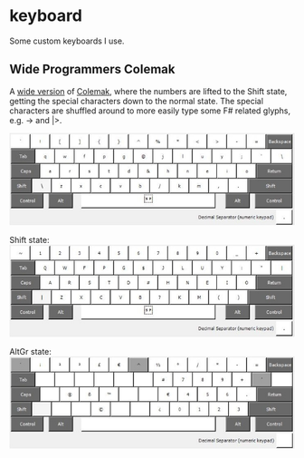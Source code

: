 # keyboard

Some custom keyboards I use.

## Wide Programmers Colemak
A [wide version](https://forum.colemak.com/topic/839-colemak-extrawide-layout-alternate-home-position/) of [Colemak](https://colemak.com/), where the numbers are lifted to the Shift state, getting the special characters down to the normal state. The special characters are shuffled around to more easily type some F# related glyphs, e.g. -> and |>.

![Wide Programmers Colemak in normal state](img/wprgclmk.jpg)

Shift state:
![Wide Programmers Colemak in Shift state](img/wprgclmkShft.jpg)

AltGr state:
![Wide Programmers Colemak in AltGr state](img/wprgclmkAltGr.jpg)